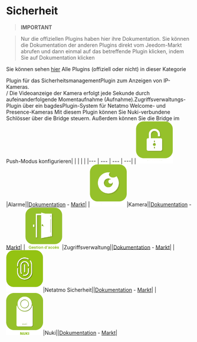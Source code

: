 
# Sicherheit


>**IMPORTANT**

>Nur die offiziellen Plugins haben hier ihre Dokumentation. Sie können die Dokumentation der anderen Plugins direkt vom Jeedom-Markt abrufen und dann einmal auf das betreffende Plugin klicken, indem Sie auf Dokumentation klicken


Sie können sehen [hier](https://market.jeedom.com/index.php?v=d&p=market&type=plugin&categorie=security) Alle Plugins (offiziell oder nicht) in dieser Kategorie

Plugin für das SicherheitsmanagementPlugin zum Anzeigen von IP-Kameras. <br> / Die Videoanzeige der Kamera erfolgt jede Sekunde durch aufeinanderfolgende Momentaufnahme (Aufnahme).Zugriffsverwaltungs-Plugin über ein bagdesPlugin-System für Netatmo Welcome- und Presence-Kameras Mit diesem Plugin können Sie Nuki-verbundene Schlösser über die Bridge steuern. Außerdem können Sie die Bridge im Push-Modus konfigurieren| | | | |
|--- | --- | --- | ---|
|<img src="alarm/alarm_icon.png" width="100" />|Alarme||[Dokumentation](alarm/index.md) - [Markt](https://market.jeedom.com/index.php?v=d&p=market_display&id=26)|
|<img src="camera/camera_icon.png" width="100" />|Kamera||[Dokumentation](camera/index.md) - [Markt](https://market.jeedom.com/index.php?v=d&p=market_display&id=70)|
|<img src="gestAccess/gestAccess_icon.png" width="100" />|Zugriffsverwaltung||[Dokumentation](gestAccess/index.md) - [Markt](https://market.jeedom.com/index.php?v=d&p=market_display&id=3686)|
|<img src="netatmoWelcome/netatmoWelcome_icon.png" width="100" />|Netatmo Sicherheit||[Dokumentation](netatmoWelcome/index.md) - [Markt](https://market.jeedom.com/index.php?v=d&p=market_display&id=1967)|
|<img src="nuki/nuki_icon.png" width="100" />|Nuki||[Dokumentation](nuki/index.md) - [Markt](https://market.jeedom.com/index.php?v=d&p=market_display&id=2819)|
